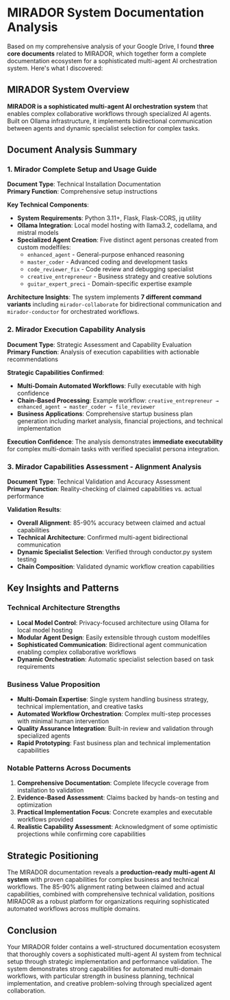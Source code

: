# MIRADOR System Documentation Analysis

Based on my comprehensive analysis of your Google Drive, I found **three core documents** related to MIRADOR, which together form a complete documentation ecosystem for a sophisticated multi-agent AI orchestration system. Here's what I discovered:

## MIRADOR System Overview

**MIRADOR is a sophisticated multi-agent AI orchestration system** that enables complex collaborative workflows through specialized AI agents. Built on Ollama infrastructure, it implements bidirectional communication between agents and dynamic specialist selection for complex tasks.

## Document Analysis Summary

### 1. Mirador Complete Setup and Usage Guide
**Document Type**: Technical Installation Documentation  
**Primary Function**: Comprehensive setup instructions

**Key Technical Components**:
- **System Requirements**: Python 3.11+, Flask, Flask-CORS, jq utility
- **Ollama Integration**: Local model hosting with llama3.2, codellama, and mistral models
- **Specialized Agent Creation**: Five distinct agent personas created from custom modelfiles:
  - `enhanced_agent` - General-purpose enhanced reasoning
  - `master_coder` - Advanced coding and development tasks
  - `code_reviewer_fix` - Code review and debugging specialist
  - `creative_entrepreneur` - Business strategy and creative solutions
  - `guitar_expert_preci` - Domain-specific expertise example

**Architecture Insights**: The system implements **7 different command variants** including `mirador-collaborate` for bidirectional communication and `mirador-conductor` for orchestrated workflows.

### 2. Mirador Execution Capability Analysis
**Document Type**: Strategic Assessment and Capability Evaluation  
**Primary Function**: Analysis of execution capabilities with actionable recommendations

**Strategic Capabilities Confirmed**:
- **Multi-Domain Automated Workflows**: Fully executable with high confidence
- **Chain-Based Processing**: Example workflow: `creative_entrepreneur → enhanced_agent → master_coder → file_reviewer`
- **Business Applications**: Comprehensive startup business plan generation including market analysis, financial projections, and technical implementation

**Execution Confidence**: The analysis demonstrates **immediate executability** for complex multi-domain tasks with verified specialist persona integration.

### 3. Mirador Capabilities Assessment - Alignment Analysis  
**Document Type**: Technical Validation and Accuracy Assessment  
**Primary Function**: Reality-checking of claimed capabilities vs. actual performance

**Validation Results**:
- **Overall Alignment**: 85-90% accuracy between claimed and actual capabilities
- **Technical Architecture**: Confirmed multi-agent bidirectional communication
- **Dynamic Specialist Selection**: Verified through conductor.py system testing
- **Chain Composition**: Validated dynamic workflow creation capabilities

## Key Insights and Patterns

### Technical Architecture Strengths
- **Local Model Control**: Privacy-focused architecture using Ollama for local model hosting
- **Modular Agent Design**: Easily extensible through custom modelfiles
- **Sophisticated Communication**: Bidirectional agent communication enabling complex collaborative workflows
- **Dynamic Orchestration**: Automatic specialist selection based on task requirements

### Business Value Proposition
- **Multi-Domain Expertise**: Single system handling business strategy, technical implementation, and creative tasks
- **Automated Workflow Orchestration**: Complex multi-step processes with minimal human intervention
- **Quality Assurance Integration**: Built-in review and validation through specialized agents
- **Rapid Prototyping**: Fast business plan and technical implementation capabilities

### Notable Patterns Across Documents
1. **Comprehensive Documentation**: Complete lifecycle coverage from installation to validation
2. **Evidence-Based Assessment**: Claims backed by hands-on testing and optimization
3. **Practical Implementation Focus**: Concrete examples and executable workflows provided
4. **Realistic Capability Assessment**: Acknowledgment of some optimistic projections while confirming core capabilities

## Strategic Positioning

The MIRADOR documentation reveals a **production-ready multi-agent AI system** with proven capabilities for complex business and technical workflows. The 85-90% alignment rating between claimed and actual capabilities, combined with comprehensive technical validation, positions MIRADOR as a robust platform for organizations requiring sophisticated automated workflows across multiple domains.

## Conclusion

Your MIRADOR folder contains a well-structured documentation ecosystem that thoroughly covers a sophisticated multi-agent AI system from technical setup through strategic implementation and performance validation. The system demonstrates strong capabilities for automated multi-domain workflows, with particular strength in business planning, technical implementation, and creative problem-solving through specialized agent collaboration.